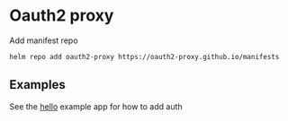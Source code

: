 # Oauth2 proxy

Add manifest repo

```sh
helm repo add oauth2-proxy https://oauth2-proxy.github.io/manifests
```

## Examples

See the [hello](/apps/hello_world/auth/) example app for how to add auth
